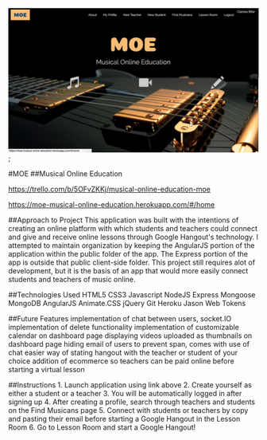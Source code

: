 
![Alt text](/public/moe.png?raw=true "Optional Title");

#MOE
##Musical Online Education

https://trello.com/b/5OFvZKKj/musical-online-education-moe

https://moe-musical-online-education.herokuapp.com/#/home


##Approach to Project
    This application was built with the intentions of creating an online platform 
    with which students and teachers could connect and give and receive online lessons
    through Google Hangout's technology. I attempted to maintain organization by keeping
    the AngularJS portion of the application within the public folder of the app. The 
    Express portion of the app is outside that public client-side folder. This project 
    still requires alot of development, but it is the basis of an app that would more 
    easily connect students and teachers of music online.

##Technologies Used
    HTML5
    CSS3
    Javascript
    NodeJS
    Express
    Mongoose
    MongoDB
    AngularJS
    Animate.CSS
    jQuery
    Git
    Heroku
    Jason Web Tokens

##Future Features
    implementation of chat between users, socket.IO
    implementation of delete functionality
    implementation of customizable calendar on dashboard page
    displaying videos uploaded as thumbnails on dashboard page
    hiding email of users to prevent span, comes with use of chat
    easier way of stating hangout with the teacher or student of your choice
    addition of ecommerce so teachers can be paid online before starting a virtual lesson

##Instructions
    1. Launch application using link above
    2. Create yourself as either a student or a teacher
    3. You will be automatically logged in after signing up
    4. After creating a profile, search through teachers and students on the Find Musicans page
    5. Connect with students or teachers by copy and pasting their email before starting
        a Google Hangout in the Lesson Room
    6. Go to Lesson Room and start a Google Hangout!

